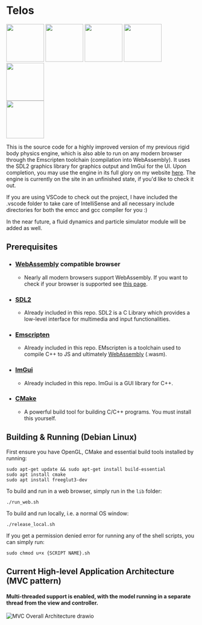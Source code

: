 # Telos 
<img src="https://github.com/Argyraspides/Sarissa/assets/95353936/88658146-38ca-4dc7-896f-4166f3aed94a" width="auto" height="100"></img>
<img src="https://github.com/Argyraspides/Sarissa/assets/95353936/bd56954d-c437-493e-9231-f8ed43eeab45" width="auto" height="100"></img>
<img src="https://github.com/Argyraspides/Sarissa/assets/95353936/974f9011-08a2-4f5e-8a65-1d8b1b1bab1b" width="auto" height="100"></img>
<img src="https://github.com/Argyraspides/Telos/assets/95353936/17432b8f-b17f-4222-92f0-c97231afbb0a" width="auto" height="100"></img> 
<img src="https://github.com/Argyraspides/Telos/assets/95353936/2fd4e08b-a1af-4f22-936e-c82f46fe4a7c" width="auto" height="100"></img>  
<img src="https://github.com/Argyraspides/Sarissa/assets/95353936/6e619ad7-d610-431d-9c0f-76ac519d074b" width="auto" height="100"></img>  


This is the source code for a highly improved version of my previous rigid body physics engine, which is also able to run on any modern browser through the Emscripten toolchain (compilation into WebAssembly).
It uses the SDL2 graphics library for graphics output and ImGui for the UI. Upon completion, you may use the engine in its full glory on my website [here](https://gaugamela.me/telos). The engine is currently on the site
in an unfinished state, if you'd like to check it out.

If you are using VSCode to check out the project, I have included the .vscode folder to take care of IntelliSense and all necessary include directories for both the emcc and gcc compiler for you :)

In the near future, a fluid dynamics and particle simulator module will be added as well.

## Prerequisites
- ### [WebAssembly](https://developer.mozilla.org/en-US/docs/WebAssembly) compatible browser
  - Nearly all modern browsers support WebAssembly. If you want to check if your browser is supported see [this page](https://caniuse.com/wasm).
- ### [SDL2](https://www.libsdl.org/)
  - Already included in this repo. SDL2 is a C Library which provides a low-level interface for multimedia and input functionalities.
- ### [Emscripten](https://emscripten.org/index.html)
  - Already included in this repo. EMscripten is a toolchain used to compile C++ to JS and ultimately [WebAssembly](https://developer.mozilla.org/en-US/docs/WebAssembly) (.wasm).
- ### [ImGui](https://github.com/ocornut/imgui)
  - Already included in this repo. ImGui is a GUI library for C++.
- ### [CMake](https://cmake.org/)
  - A powerful build tool for building C/C++ programs. You must install this yourself.
## Building & Running (Debian Linux)
First ensure you have OpenGL, CMake and essential build tools installed by running:
```
sudo apt-get update && sudo apt-get install build-essential
sudo apt install cmake
sudo apt install freeglut3-dev
```
To build and run in a web browser, simply run in the ``lib`` folder:
```
./run_web.sh
```
To build and run locally, i.e. a normal OS window:
```
./release_local.sh
```
If you get a permission denied error for running any of the shell scripts, you can simply run:

```
sudo chmod u+x {SCRIPT NAME}.sh
```
## Current High-level Application Architecture (MVC pattern)
#### Multi-threaded support is enabled, with the model running in a separate thread from the view and controller.
![MVC Overall Architecture drawio](https://github.com/Argyraspides/Telos/assets/95353936/c0a076dd-010f-4cdf-93a9-d3f537143780)
